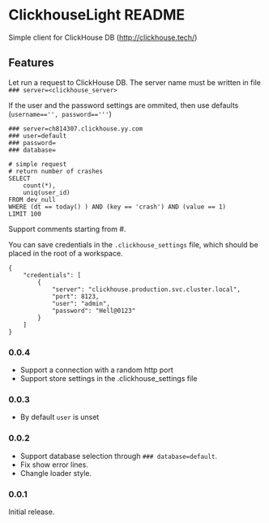 # ClickhouseLight README

Simple client for ClickHouse DB (http://clickhouse.tech/)

## Features

Let run a request to ClickHouse DB.
The server name must be written in file `### server=<clickhouse_server>`

If the user and the password settings are ommited, then use defaults (`username=='', password=='''`)

```
### server=ch814307.clickhouse.yy.com
### user=default
### password=
### database=

# simple request
# return number of crashes
SELECT
    count(*),
    uniq(user_id)
FROM dev_null
WHERE (dt == today() ) AND (key == 'crash') AND (value == 1)
LIMIT 100
```

Support comments starting from #.

You can save credentials in the `.clickhouse_settings` file, which should be placed in the root of a workspace.
```
{
    "credentials": [
        {
            "server": "clickhouse.production.svc.cluster.local",
            "port": 8123,
            "user": "admin",
            "password": "Hell@0123"
        }
    ]
}
```

### 0.0.4

* Support a connection with a random http port
* Support store settings in the .clickhouse_settings file

### 0.0.3

* By default `user` is unset

### 0.0.2

* Support database selection through `### database=default`.
* Fix show error lines.
* Changle loader style.

### 0.0.1

Initial release.
